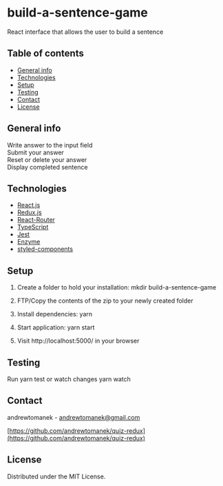 # build-a-sentence-game

React interface that allows the user to build a sentence

## Table of contents

- [General info](#general-info)
- [Technologies](#technologies)
- [Setup](#setup)
- [Testing](#testing)
- [Contact](#contact)
- [License](#license)

## General info

Write answer to the input field<br /> Submit your answer<br /> Reset or delete your answer<br /> Display completed sentence<br /> 

## Technologies

- [React.js](https://reactjs.org)
- [Redux.js](https://redux.js.org)
- [React-Router](https://reacttraining.com/react-router)
- [TypeScript](https://www.typescriptlang.org/)
- [Jest](https://jestjs.io/en)
- [Enzyme](https://enzymejs.github.io/enzyme/)
- [styled-components](https://styled-components.com)

## Setup

1. Create a folder to hold your installation: mkdir build-a-sentence-game

2. FTP/Copy the contents of the zip to your newly created folder

3. Install dependencies: yarn 

4. Start application: yarn start

5. Visit http://localhost:5000/ in your browser
   <br />
      
## Testing

Run yarn test or watch changes yarn watch 

## Contact

andrewtomanek - andrewtomanek@gmail.com

[https://github.com/andrewtomanek/quiz-redux](https://github.com/andrewtomanek/quiz-redux)

## License

Distributed under the MIT License.